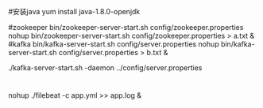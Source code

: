 #安装java
yum install java-1.8.0-openjdk

#zookeeper
bin/zookeeper-server-start.sh config/zookeeper.properties
nohup bin/zookeeper-server-start.sh config/zookeeper.properties  > a.txt &
#kafka
bin/kafka-server-start.sh config/server.properties
nohup bin/kafka-server-start.sh config/server.properties > b.txt &

./kafka-server-start.sh -daemon ../config/server.properties

#
nohup ./filebeat -c app.yml >> app.log & 

